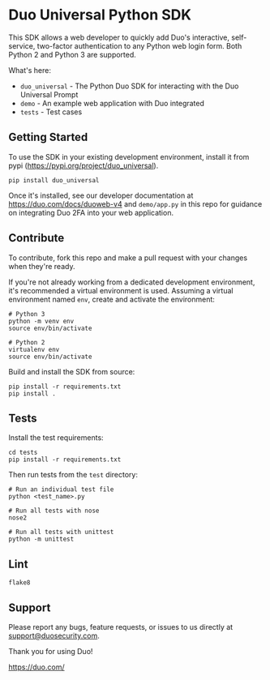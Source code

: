 # Duo Universal Python SDK

This SDK allows a web developer to quickly add Duo's interactive, self-service, two-factor authentication to any Python web login form. Both Python 2 and Python 3 are supported.

What's here:
* `duo_universal` - The Python Duo SDK for interacting with the Duo Universal Prompt
* `demo` - An example web application with Duo integrated
* `tests` - Test cases

## Getting Started
To use the SDK in your existing development environment, install it from pypi (https://pypi.org/project/duo_universal).
```
pip install duo_universal
```
Once it's installed, see our developer documentation at https://duo.com/docs/duoweb-v4 and `demo/app.py` in this repo for guidance on integrating Duo 2FA into your web application.

## Contribute
To contribute, fork this repo and make a pull request with your changes when they're ready. 

If you're not already working from a dedicated development environment, it's recommended a virtual environment is used. Assuming a virtual environment named `env`, create and activate the environment:
```
# Python 3
python -m venv env
source env/bin/activate

# Python 2
virtualenv env
source env/bin/activate
```

Build and install the SDK from source:
```
pip install -r requirements.txt
pip install .
```

## Tests
Install the test requirements:
```
cd tests
pip install -r requirements.txt
```
Then run tests from the `test` directory:
```
# Run an individual test file
python <test_name>.py

# Run all tests with nose
nose2

# Run all tests with unittest
python -m unittest
```

## Lint
```
flake8
```

## Support

Please report any bugs, feature requests, or issues to us directly at support@duosecurity.com.

Thank you for using Duo!

https://duo.com/
